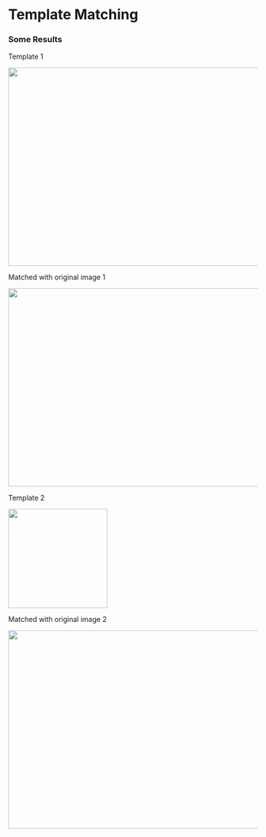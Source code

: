 # Template Matching

### Some Results


Template 1

<img src="https://github.com/akshaybhatia10/ComputerVison-Projects/blob/master/TemplateMatching/Example%20-%20Template%201.png" alt="" data-canonical-src="https://github.com/akshaybhatia10/ComputerVison-Projects/blob/master/TemplateMatching/Example%20-%20Template%201.png" width="600" height="400" />

Matched with original image 1

<img src="https://github.com/akshaybhatia10/ComputerVison-Projects/blob/master/TemplateMatching/Example%20-%20Matched%201.png" alt="" data-canonical-src="https://github.com/akshaybhatia10/ComputerVison-Projects/blob/master/TemplateMatching/Example%20-%20Matched%201.png" width="600" height="400" />



Template 2

<img src="https://user-images.githubusercontent.com/54182948/174855338-18f0de66-10c8-4733-b712-f84ce5f8bb06.PNG" alt="" data-canonical-src="https://github.com/akshaybhatia10/ComputerVison-Projects/blob/master/TemplateMatching/Example%20-%20Template%202.png" width="200" height="200" />

Matched with original image 2

<img src="https://user-images.githubusercontent.com/54182948/174857562-840048dd-dc97-4cc0-94fa-04e37046437f.jpeg" alt="" data-canonical-src="https://github.com/akshaybhatia10/ComputerVison-Projects/blob/master/TemplateMatching/Example%20-%20Matched%202.png" width="600" height="400" />


